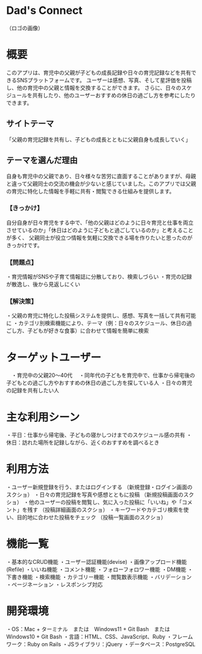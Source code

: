 # Dad's Connect

（ロゴの画像）

# 概要
このアプリは、育児中の父親が子どもの成長記録や日々の育児記録などを共有できるSNSプラットフォームです。
ユーザーは感想、写真、そして星評価を投稿し、他の育児中の父親と情報を交換することができます。 
さらに、日々のスケジュールを共有したり、他のユーザーおすすめの休日の過ごし方を参考にしたりできます。

## サイトテーマ
「父親の育児記録を共有し、子どもの成長とともに父親自身も成長していく」

## テーマを選んだ理由
自身も育児中の父親であり、日々様々な苦労に直面することがありますが、母親と違って父親同士の交流の機会が少ないと感じていました。このアプリでは父親の育児に特化した情報を手軽に共有・閲覧できる仕組みを提供します。

### 【きっかけ】
自分自身が日々育児をする中で、「他の父親はどのように日々育児と仕事を両立させているのか」「休日はどのように子どもと過ごしているのか」と考えることが多く、 父親同士が役立つ情報を気軽に交換できる場を作りたいと思ったのがきっかけです。

### 【問題点】
 ・育児情報がSNSや子育て情報誌に分散しており、検索しづらい
 ・育児の記録が散逸し、後から見返しにくい

### 【解決策】
 ・父親の育児に特化した投稿システムを提供し、感想、写真を一括して共有可能に
 ・カテゴリ別検索機能により、テーマ（例：日々のスケジュール、休日の過ごし方、子どもが好きな食事）に合わせて情報を簡単に検索

# ターゲットユーザー 
　・育児中の父親20〜40代 
　・同年代の子どもを育児中で、仕事から帰宅後の子どもとの過ごし方やおすすめの休日の過ごし方を探している人
 ・日々の育児の記録を共有したい人

# 主な利用シーン
・平日：仕事から帰宅後、子どもの寝かしつけまでのスケジュール感の共有
・休日：訪れた場所を記録しながら、近くのおすすめを調べるとき

# 利用方法
・ユーザー新規登録を行う、またはログインする （新規登録・ログイン画面のスクショ）
・日々の育児記録を写真や感想とともに投稿 （新規投稿画面のスクショ）
・他のユーザーの投稿を閲覧し、気に入った投稿に「いいね」や「コメント」を残す （投稿詳細画面のスクショ）
・キーワードやカテゴリ検索を使い、目的地に合わせた投稿をチェック （投稿一覧画面のスクショ）

# 機能一覧
・基本的なCRUD機能
・ユーザー認証機能(devise)
・画像アップロード機能(Refile)
・いいね機能 
・コメント機能
・フォローフォロワー機能
・DM機能
・下書き機能
・検索機能
・カテゴリー機能
・閲覧数表示機能
・バリデーション
・ページネーション
・レスポンシブ対応

# 開発環境
・OS：Mac + ターミナル　または　Windows11 + Git Bash　または　Windows10 + Git Bash
・言語：HTML、CSS、JavaScript、Ruby
・フレームワーク：Ruby on Rails
・JSライブラリ：jQuery
・データベース：PostgreSQL